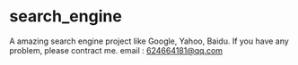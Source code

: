 # search_engine
A amazing search engine project like Google, Yahoo, Baidu. If you have any problem, please contract me. email : 624664181@qq.com
